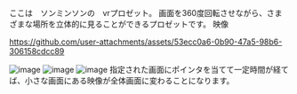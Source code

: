 ここは　ソンミンソンの　vrプロゼット。
画面を360度回転させながら、さまざまな場所を立体的に見ることができるプロゼットです。
映像


https://github.com/user-attachments/assets/53ecc0a6-0b90-47a5-98b6-306158cdcc89



![image](https://github.com/user-attachments/assets/21c6f4df-939a-4d2d-bf32-2b6f1db66361)
![image](https://github.com/user-attachments/assets/a95b21a5-4d2e-4f66-a1e4-5ea6d382c001)
![image](https://github.com/user-attachments/assets/dacd37d4-95dd-4a84-93a2-f8e6aa624599)
指定された画面にポインタを当てて一定時間が経てば、小さな画面にある映像が全体画面に変わることになります。
